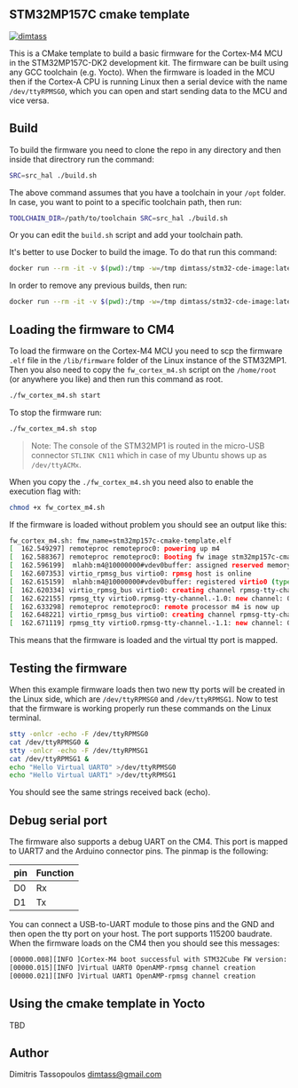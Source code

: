 STM32MP157C cmake template
----

[![dimtass](https://circleci.com/gh/dimtass/stm32mp1-cmake-template.svg?style=svg)](https://circleci.com/gh/dimtass/stm32mp1-cmake-template)

This is a CMake template to build a basic firmware for the Cortex-M4 MCU in the
STM32MP157C-DK2 development kit. The firmware can be built using any GCC toolchain
(e.g. Yocto). When the firmware is loaded in the MCU then if the Cortex-A CPU is
running Linux then a serial device with the name `/dev/ttyRPMSG0`, which you can
open and start sending data to the MCU and vice versa.

## Build
To build the firmware you need to clone the repo in any directory and then inside
that directrory run the command:

```sh
SRC=src_hal ./build.sh
```

The above command assumes that you have a toolchain in your `/opt` folder. In case,
you want to point to a specific toolchain path, then run:

```sh
TOOLCHAIN_DIR=/path/to/toolchain SRC=src_hal ./build.sh
```

Or you can edit the `build.sh` script and add your toolchain path.

It's better to use Docker to build the image. To do that run this command:
```sh
docker run --rm -it -v $(pwd):/tmp -w=/tmp dimtass/stm32-cde-image:latest -c "SRC=src_hal ./build.sh"
```

In order to remove any previous builds, then run:
```sh
docker run --rm -it -v $(pwd):/tmp -w=/tmp dimtass/stm32-cde-image:latest -c "CLEANBUILD=true SRC=src_hal ./build.sh"
```

## Loading the firmware to CM4
To load the firmware on the Cortex-M4 MCU you need to scp the firmware `.elf` file in the
`/lib/firmware` folder of the Linux instance of the STM32MP1. Then you also need to copy the
`fw_cortex_m4.sh` script on the `/home/root` (or anywhere you like) and then run this command
as root.
```sh
./fw_cortex_m4.sh start
```

To stop the firmware run:
```sh
./fw_cortex_m4.sh stop
```

> Note: The console of the STM32MP1 is routed in the micro-USB connector `STLINK CN11` which
in case of my Ubuntu shows up as `/dev/ttyACMx`.

When you copy the `./fw_cortex_m4.sh` you need also to enable the execution flag with:
```sh
chmod +x fw_cortex_m4.sh
```

If the firmware is loaded without problem you should see an output like this:
```sh
fw_cortex_m4.sh: fmw_name=stm32mp157c-cmake-template.elf
[  162.549297] remoteproc remoteproc0: powering up m4
[  162.588367] remoteproc remoteproc0: Booting fw image stm32mp157c-cmake-template.elf, size 704924
[  162.596199]  mlahb:m4@10000000#vdev0buffer: assigned reserved memory node vdev0buffer@10042000
[  162.607353] virtio_rpmsg_bus virtio0: rpmsg host is online
[  162.615159]  mlahb:m4@10000000#vdev0buffer: registered virtio0 (type 7)
[  162.620334] virtio_rpmsg_bus virtio0: creating channel rpmsg-tty-channel addr 0x0
[  162.622155] rpmsg_tty virtio0.rpmsg-tty-channel.-1.0: new channel: 0x400 -> 0x0 : ttyRPMSG0
[  162.633298] remoteproc remoteproc0: remote processor m4 is now up
[  162.648221] virtio_rpmsg_bus virtio0: creating channel rpmsg-tty-channel addr 0x1
[  162.671119] rpmsg_tty virtio0.rpmsg-tty-channel.-1.1: new channel: 0x401 -> 0x1 : ttyRPMSG1
 ```

This means that the firmware is loaded and the virtual tty port is mapped.

## Testing the firmware
When this example firmware loads then two new tty ports will be created in the Linux side,
which are `/dev/ttyRPMSG0` and `/dev/ttyRPMSG1`. Now to test that the firmware is working
properly run these commands on the Linux terminal.

```sh
stty -onlcr -echo -F /dev/ttyRPMSG0
cat /dev/ttyRPMSG0 &
stty -onlcr -echo -F /dev/ttyRPMSG1
cat /dev/ttyRPMSG1 &
echo "Hello Virtual UART0" >/dev/ttyRPMSG0
echo "Hello Virtual UART1" >/dev/ttyRPMSG1
```

You should see the same strings received back (echo).

## Debug serial port
The firmware also supports a debug UART on the CM4. This port is mapped to UART7 and the
Arduino connector pins. The pinmap is the following:

pin | Function
-|-
D0 | Rx
D1 | Tx

You can connect a USB-to-UART module to those pins and the GND and then open the tty port
on your host. The port supports 115200 baudrate. When the firmware loads on the CM4 then
you should see this messages:

```sh
[00000.008][INFO ]Cortex-M4 boot successful with STM32Cube FW version: v1.2.0
[00000.015][INFO ]Virtual UART0 OpenAMP-rpmsg channel creation
[00000.021][INFO ]Virtual UART1 OpenAMP-rpmsg channel creation
```

## Using the cmake template in Yocto
TBD

## Author
Dimitris Tassopoulos <dimtass@gmail.com>